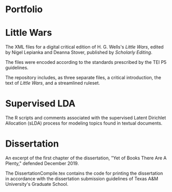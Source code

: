 # Portfolio


# Little Wars
The XML files for a digital critical edition of H. G. Wells's <em>Little Wars</em>, edited by Nigel Lepianka and Deanna Stover, published by <em>Scholarly Editing</em>.

The files were encoded according to the standards prescribed by the TEI P5 guidelines.

The repository includes, as three separate files, a critical introduction, the text of <em>Little Wars</em>, and a streamlined ruleset.

# Supervised LDA

The R scripts and comments associated with the supervised Latent Dirichlet Allocation (sLDA) process for modeling topics found in textual documents. 

# Dissertation

An excerpt of the first chapter of the dissertation, "Yet of Books There Are A Plenty," defended December 2019. 

The DissertationCompile.tex contains the code for printing the dissertation in accordance with the dissertation submission guidelines of Texas A&M University's Graduate School.
